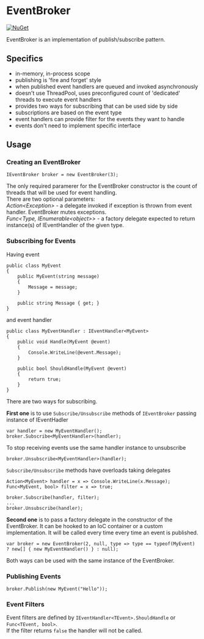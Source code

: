 # EventBroker
[![NuGet](https://img.shields.io/nuget/v/M.EventBroker.svg)](https://www.nuget.org/packages/M.EventBroker)  

EventBroker is an implementation of publish/subscribe pattern.  

## Specifics

- in-memory, in-process scope
- publishing is 'fire and forget' style  
- when published event handlers are queued and invoked asynchronously
- doesn't use ThreadPool, uses preconfigured count of 'dedicated' threads to execute event handlers
- provides two ways for subscribing that can be used side by side
- subscriptions are based on the event type
- event handlers can provide filter for the events they want to handle  
- events don't need to implement specific interface

## Usage

### Creating an EventBroker  

	IEventBroker broker = new EventBroker(3);
  
The only required paramerer for the EventBroker constructor is the count of threads that will be used for event handling.  
There are two optional parameters:  
*Action&lt;Exception&gt;* - a delegate invoked if exception is thrown from event handler. EventBroker mutes exceptions.  
*Func&lt;Type, IEnumerable&lt;object&gt;&gt;* - a factory delegate expected to return instance(s) of IEventHandler of the given type.  

### Subscribing for Events

Having event
  
    public class MyEvent
    {
        public MyEvent(string message)
        {
            Message = message;
        }

        public string Message { get; }
    }

and event handler  

    public class MyEventHandler : IEventHandler<MyEvent>
    {
        public void Handle(MyEvent @event)
        {
            Console.WriteLine(@event.Message);
        }

        public bool ShouldHandle(MyEvent @event)
        {
            return true;
        }
    }

There are two ways for subscribing.  

**First one** is to use `Subscribe/Unsubscribe` methods of `IEventBroker` passing instance of IEventHadler
	
	var handler = new MyEventHandler();
	broker.Subscribe<MyEventHandler>(handler);

To stop receiving events use the same handler instance to unsubscribe

	broker.Unsubscribe<MyEventHandler>(handler);

`Subscribe/Unsubscribe` methods have overloads taking delegates  

	Action<MyEvent> handler = x => Console.WriteLine(x.Message);
	Func<MyEvent, bool> filter = x => true;
	
	broker.Subscribe(handler, filter);
	...
	broker.Unsubscribe(handler);
 
**Second one** is to pass a factory delegate in the constructor of the EventBroker. It can be hooked to an IoC container or a custom implementation. It will be called every time every time an event is published.

	var broker = new EventBroker(2, null, type => type == typeof(MyEvent) ? new[] { new MyEventHandler() } : null);	
Both ways can be used with the same instance of the EventBroker.

### Publishing Events

	broker.Publish(new MyEvent("Hello"));
 

### Event Filters

Event filters are defined by `IEventHandler<TEvent>.ShouldHandle` or `Func<TEvent, bool>`.  
If the filter returns `false` the handler will not be called. 
